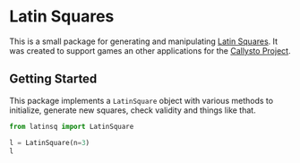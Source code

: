 # Latin Squares

This is a small package for generating and manipulating [Latin
Squares](https://en.wikipedia.org/wiki/Latin_square). It was created to support
games an other applications for the [Callysto Project](https://callysto.ca).

## Getting Started
This package implements a `LatinSquare` object with various methods to
initialize, generate new squares, check validity and things like that.

```python
from latinsq import LatinSquare

l = LatinSquare(n=3)
l
```
